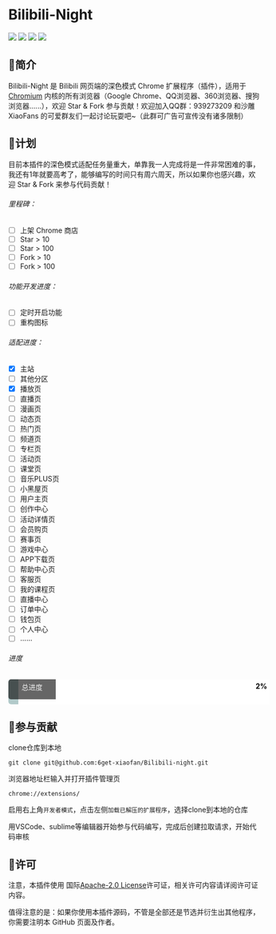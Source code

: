 # Bilibili-Night 

<img algin="center" src="https://img.shields.io/github/stars/6get-xiaofan/Bilibili-night">&nbsp;<img algin="center" src="https://img.shields.io/github/forks/6get-xiaofan/Bilibili-night?color=green">&nbsp;<img algin="center" src="https://img.shields.io/github/license/6get-xiaofan/Bilibili-night?color=red">&nbsp;<img algin="center" src="https://img.shields.io/github/issues/6get-xiaofan/Bilibili-night?color=%23a65d4d">

## 💎简介

Bilibili-Night 是 Bilibili 网页端的深色模式 Chrome 扩展程序（插件），适用于 [Chromium](https://www.chromium.org/) 内核的所有浏览器（Google Chrome、QQ浏览器、360浏览器、搜狗浏览器......），欢迎 Star & Fork 参与贡献！欢迎加入QQ群：939273209 和沙雕 XiaoFans 的可爱群友们一起讨论玩耍吧~（此群可广告可宣传没有诸多限制）

## 📜计划

目前本插件的深色模式适配任务量重大，单靠我一人完成将是一件非常困难的事，我还有1年就要高考了，能够编写的时间只有周六周天，所以如果你也感兴趣，欢迎 Star & Fork 来参与代码贡献！

###### 里程碑：

- [ ] 上架 Chrome 商店
- [ ] Star > 10
- [ ] Star > 100
- [ ] Fork > 10
- [ ] Fork > 100

###### 功能开发进度：

- [ ] 定时开启功能
- [ ] 重构图标

###### 适配进度：

- [x] 主站
- [ ] 其他分区
- [x] 播放页
- [ ] 直播页
- [ ] 漫画页
- [ ] 动态页
- [ ] 热门页
- [ ] 频道页
- [ ] 专栏页
- [ ] 活动页
- [ ] 课堂页
- [ ] 音乐PLUS页
- [ ] 小黑屋页
- [ ] 用户主页
- [ ] 创作中心
- [ ] 活动详情页
- [ ] 会员购页
- [ ] 赛事页
- [ ] 游戏中心
- [ ] APP下载页
- [ ] 帮助中心页
- [ ] 客服页
- [ ] 我的课程页
- [ ] 直播中心
- [ ] 订单中心
- [ ] 钱包页
- [ ] 个人中心
- [ ] ......

###### 进度

<div class="skillbar html" style="width: 100%;
    padding: 10px;
    margin: 10px 0;
    position: relative;
    display: block;
    overflow: hidden;
    height: 30px;
    background-color: #fff;
    border-radius: 5px 0 0 5px;">
	  <div class="filled" data-width="90%" style="width: 90%;background-color: #ff8817;z-index: 8;
    position: absolute;
    top: 0;
    left: 0;
    background-color: rgba(0,80,80,.3);
    height: 100%;
    width: 20px;
    border-radius: 5px 0 0 5px;"></div>
	  <span class="title" style="background-color: #c96300;padding: 5px;
    position: absolute;
    top: 0;
    z-index: 9;background-color: rgba(0,0,0,.6);
    height: 30px;
    width: 85px;
    text-align: center;
    left: 0;
    color: #f0f0f0;
    border-radius: 5px 0 0 5px;">总进度</span>
	  <span class="percent" style="right: 0;
    color: #000;
    font-weight: 700;padding: 5px;
    position: absolute;
    top: 0;
    z-index: 9;">2%</span>
	</div>


## 🎈参与贡献

clone仓库到本地

```git
git clone git@github.com:6get-xiaofan/Bilibili-night.git
```

浏览器地址栏输入并打开插件管理页

```
chrome://extensions/
```

启用右上角<code>开发者模式</code>，点击左侧<code>加载已解压的扩展程序</code>，选择clone到本地的仓库

用VSCode、sublime等编辑器开始参与代码编写，完成后创建拉取请求，开始代码审核

## 🔎许可

注意，本插件使用 国际[Apache-2.0 License](https://github.com/6get-xiaofan/Bilibili-night/blob/main/LICENSE)许可证，相关许可内容请详阅许可证内容。

值得注意的是：如果你使用本插件源码，不管是全部还是节选并衍生出其他程序，你需要注明本 GitHub 页面及作者。
